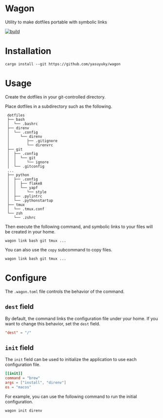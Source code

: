 # Wagon

Utility to make dotfiles portable with symbolic links

[![build][badge]](https://github.com/yasuyuky/wagon/actions)

[badge]: https://github.com/yasuyuky/wagon/workflows/build/badge.svg

# Installation

`cargo install --git https://github.com/yasuyuky/wagon`

# Usage

Create the dotfiles in your git-controlled directory.

Place dotfiles in a subdirectory such as the following.

```tree
 dotfiles
 ├── bash
 │  └── .bashrc
 ├── direnv
 │  └── .config
 │     └── direnv
 │        ├── .gitignore
 │        └── direnvrc
 ├── git
 │  ├── .config
 │  │  └── git
 │  │     └── ignore
 │  └── .gitconfig
 ...
 ├── python
 │  ├── .config
 │  │  ├── flake8
 │  │  └── yapf
 │  │     └── style
 │  ├── .pylintrc
 │  └── .pythonstartup
 ├── tmux
 │  └── .tmux.conf
 └── zsh
    └── .zshrc
```

Then execute the following command, and symbolic links to your files will be created in your home.

```console
wagon link bash git tmux ...
```

You can also use the `copy` subcommand to copy files.

```console
wagon link bash git tmux ...
```

# Configure

The `.wagon.toml` file controls the behavior of the command.

## `dest` field

By default, the command links the configuration file under your home. If you want to change this behavior, set the `dest` field.

```toml
"dest" = "/"
```

## `init` field

The `init` field can be used to initialize the application to use each configuration file.

```toml
[[init]]
command = "brew"
args = ["install", "direnv"]
os = "macos"
```

For example, you can use the following command to run the initial configuration.

```
wagon init direnv
```
